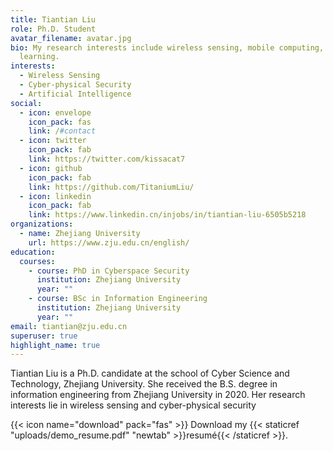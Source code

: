 ```yaml
---
title: Tiantian Liu
role: Ph.D. Student
avatar_filename: avatar.jpg
bio: My research interests include wireless sensing, mobile computing, and deep
  learning.
interests:
  - Wireless Sensing
  - Cyber-physical Security
  - Artificial Intelligence
social:
  - icon: envelope
    icon_pack: fas
    link: /#contact
  - icon: twitter
    icon_pack: fab
    link: https://twitter.com/kissacat7
  - icon: github
    icon_pack: fab
    link: https://github.com/TitaniumLiu/
  - icon: linkedin
    icon_pack: fab
    link: https://www.linkedin.cn/injobs/in/tiantian-liu-6505b5218
organizations:
  - name: Zhejiang University
    url: https://www.zju.edu.cn/english/
education:
  courses:
    - course: PhD in Cyberspace Security
      institution: Zhejiang University
      year: ""
    - course: BSc in Information Engineering
      institution: Zhejiang University
      year: ""
email: tiantian@zju.edu.cn
superuser: true
highlight_name: true
---
```


Tiantian Liu is a Ph.D. candidate at the school of
Cyber Science and Technology, Zhejiang University.
She received the B.S. degree in information
engineering from Zhejiang University in 2020.
Her research interests lie in wireless sensing
and cyber-physical security

{{< icon name="download" pack="fas" >}} Download my {{< staticref "uploads/demo_resume.pdf" "newtab" >}}resumé{{< /staticref >}}.
